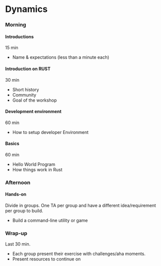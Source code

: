 # Dynamics

### Morning

#### Introductions

15 min

- Name & expectations (less than a minute each)

#### Introduction on RUST

30 min

- Short history
- Community
- Goal of the workshop

#### Development environment

60 min

- How to setup developer Environment

#### Basics

60 min

- Hello World Program
- How things work in Rust

### Afternoon

#### Hands-on

Divide in groups. One TA per group and have a different idea/requirement per group to build.

- Build a command-line utility or game

### Wrap-up

Last 30 min.

- Each group present their exercise with challenges/aha moments.
- Present resources to continue on
